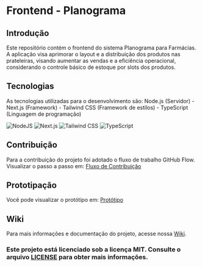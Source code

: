 # Frontend - Planograma
## Introdução
Este repositório contém o frontend do sistema Planograma para Farmácias. A aplicação visa aprimorar o layout e a distribuição dos produtos nas prateleiras, visando aumentar as vendas e a eficiência operacional, considerando o controle básico de estoque por slots dos produtos.

## Tecnologias
As tecnologias utilizadas para o desenvolvimento são: Node.js (Servidor) - Next.js (Framework) - Tailwind CSS (Framework de estilos) - TypeScript (Linguagem de programação)

![NodeJS](https://img.shields.io/badge/node.js-6DA55F?style=for-the-badge&logo=node.js&logoColor=white) ![Next.js](https://img.shields.io/badge/next.js-000000?style=for-the-badge&logo=nextdotjs&logoColor=white) ![Tailwind CSS](https://img.shields.io/badge/Tailwind_CSS-grey?style=for-the-badge&logo=tailwind-css&logoColor=38B2AC) ![TypeScript](https://img.shields.io/badge/typescript-%23007ACC.svg?style=for-the-badge&logo=typescript&logoColor=white)

## Contribuição
Para a contribuição do projeto foi adotado o fluxo de trabalho GitHub Flow. 
Visualizar o passo a passo em: [Fluxo de Contribuição](https://github.com/ifpebj-ti/Frontend-Planogram/blob/main/CONTRIBUTING.md)

## Prototipação
Você pode visualizar o protótipo em: [Protótipo](https://www.figma.com/design/TffeoWIOwNMcYaGlyzi36x/Planograma) 

## Wiki
Para mais informações e documentação do projeto, acesse nossa [Wiki](https://github.com/ifpebj-ti/frontend-planogram/wiki).

### Este projeto está licenciado sob a licença MIT. Consulte o arquivo [LICENSE](https://github.com/ifpebj-ti/Frontend-Planograma?tab=MIT-1-ov-file) para obter mais informações.
